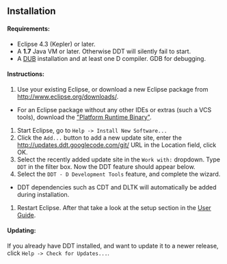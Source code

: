## Installation

#### Requirements: 
 * Eclipse 4.3 (Kepler) or later.
 * A **1.7** Java VM or later. Otherwise DDT will silently fail to start.
 * A [DUB](http://code.dlang.org/about) installation and at least one D compiler. GDB for debugging.

#### Instructions:
 1. Use your existing Eclipse, or download a new Eclipse package from http://www.eclipse.org/downloads/. 
  * For an Eclipse package without any other IDEs or extras (such a VCS tools), download the ["Platform Runtime Binary"](http://download.eclipse.org/eclipse/downloads/drops4/R-4.3.1-201309111000/#PlatformRuntime). 
 1. Start Eclipse, go to `Help -> Install New Software...`
 1. Click the `Add...` button to add a new update site, enter the http://updates.ddt.googlecode.com/git/ URL in the Location field, click OK.
 1. Select the recently added update site in the `Work with:` dropdown. Type `DDT` in the filter box. Now the DDT feature should appear below.
 1. Select the `DDT - D Development Tools` feature, and complete the wizard. 
  * DDT dependencies such as CDT and DLTK will automatically be added during installation.
 1. Restart Eclipse. After that take a look at the setup section in the [User Guide](UserGuide.md#user-guide).
  

#### Updating:
If you already have DDT installed, and want to update it to a newer release, click `Help -> Check for Updates...`.